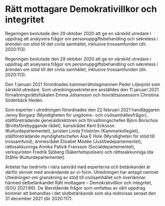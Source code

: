 # Rätt mottagare Demokrativillkor och integritet

Regeringen beslutade den 29 oktober 2020 att ge en särskild utredare i uppdrag att analysera frågor om personuppgiftsbehandling och sekretess i ärenden om stöd till det civila samhället, inklusive trossamfunden (dir. 2020:113).

Regeringen beslutade den 29 oktober 2020 att ge en särskild utredare i uppdrag att analysera frågor om personuppgiftsbehandling och sekretess i ärenden om stöd till det civila samhället, inklusive trossamfunden (dir. 2020:113).

Den 1 januari 2021 förordnades kammarrättslagmannen Peder Liljeqvist som särskild utredare. Som utredningssekreterare anställdes den 11 januari 2021 förvaltningsrättsfiskalen Emma Johansson och hovrättsassessorn Christina Söderbäck Hedén.

Som experter i utredningen förordnades den 22 februari 2021 handläggaren Jenny Borgarp (Myndigheten för ungdoms- och civilsamhällesfrågor), ställföreträdande generaldirektören och förvaltningschefen Björn Borschos (Brottsförebyggande rådet), kanslirådet Kent Eriksson (Kulturdepartementet), juristen Linda Fröström (Kammarkollegiet), ställföreträdande myndighetschefen Åsa E Hole (Myndigheten för stöd till trossamfund), ämnesrådet Elisabet Modée (Justitiedepartementet), rättssakkunniga Annika Pallvik Fransson (Socialdepartementet), verksjuristen Fredrik Sjöberg (Säkerhetspolisen) och rättssakkunniga Ida Ståhle (Kulturdepartementet).

Arbetet har bedrivits i nära samråd med experterna och betänkandet är därför skrivet med användande av vi-form. Utredningen har antagit namnet Utredningen om granskning av stöd till civilsamhället och överlämnar härmed delbetänkandet Rätt mottagare – Demokrativillkor och integritet, (SOU 2021:66). De återstående frågor som omfattas av vårt uppdrag kommer att behandlas i det slutbetänkande som ska redovisas senast den 31 december 2021 (dir 2020:117).

